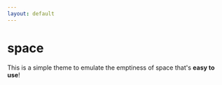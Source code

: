 ```yaml
---
layout: default
---
```


# space

This is a simple theme to emulate the emptiness of space that's **easy to use**!

